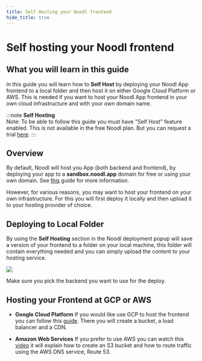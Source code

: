 ```yaml
---
title: Self Hosting your Noodl frontend
hide_title: true
---
```

# Self hosting your Noodl frontend

## What you will learn in this guide

In this guide you will learn how to **Self Host** by deploying your Noodl App frontend to a local folder and then host it on either Google Cloud Platform or AWS. This is needed if you want to host your Noodl App frontend in your own cloud infrastructure and with your own domain name.

:::note
**Self Hosting**<br/>Note: To be able to follow this guide you must have "Self Host" feature enabled. This is not available in the free Noodl plan. But you can request a trial [here](https://noodl.net/plans).
:::

## Overview

By default, Noodl will host you App (both backend and frontend), by deploying your app to a **sandbox.noodl.app** domain for free or using your own domain. See [this](/docs/guides/deploy/deploying-an-app-on-sandbox) guide for more information.

However, for various reasons, you may want to host your frontend on your own infrastructure. For this you will first deploy it locally and then upload it to your hosting provider of choice.

## Deploying to Local Folder

By using the **Self Hosting** section in the Noodl deployment popup will save a version of your frontend to a folder on your local machine, this folder will contain everything needed and you can simply upload the content to your hosting service.

<div className="ndl-image-with-background l">

![](/docs/guides/deploy/hosting-frontend/noodl-deploy-to-folder.png)

</div>

Make sure you pick the backend you want to use for the deploy.

## Hosting your Frontend at GCP or AWS

-   **Google Cloud Platform** If you would like use GCP to host the frontend you can follow this [guide](https://cloud.google.com/storage/docs/hosting-static-website). There you will create a bucket, a load balancer and a CDN.

-   **Amazon Web Services** If you prefer to use AWS you can watch this [video](https://www.youtube.com/watch?v=BpFKnPae1oY&ab_channel=AmazonWebServices) it will explain how to create an S3 bucket and how to route traffic using the AWS DNS service, Route 53.
